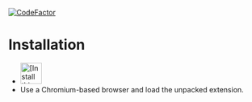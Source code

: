[![CodeFactor](https://www.codefactor.io/repository/github/rislah/sellpy-lens/badge/master)](https://www.codefactor.io/repository/github/rislah/sellpy-lens/overview/master)

# Installation
- <a href="https://github.com/rislah/sellpy-lens/raw/refs/heads/master/src/scripts/content.user.js"><img alt="[Install this script]" height=42 src="https://cdn.jsdelivr.net/gh/adamlui/github-star-history/assets/images/buttons/greasy-fork/install-button.svg"></a> 
- Use a Chromium-based browser and load the unpacked extension.

